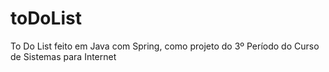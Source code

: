 # toDoList
To Do List feito em Java com Spring, como projeto do 3º Período do Curso de Sistemas para Internet
